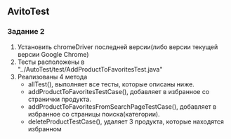 ## AvitoTest

### Задание 2
1. Установить chromeDriver последней версии(либо версии текущей версии Google Chrome)
2. Тесты расположены в "../AutoTest/test/AddProductToFavoritesTest.java"
3. Реализованы 4 метода
    - allTest(), выполняет все тесты, которые описаны ниже.
    - addProductToFavoritesTestCase(), добавляет в избранное со странички продукта.
    - addProductToFavoritesFromSearchPageTestCase(), добавляет в избранное со страницы поиска(категории).
    - deleteProductTestCase(), удаляет 3 продукта, которые находятся избранном